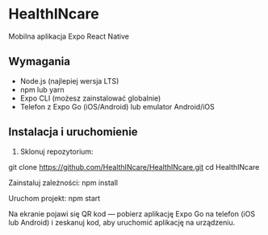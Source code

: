 # HealthINcare

Mobilna aplikacja Expo React Native

## Wymagania

- Node.js (najlepiej wersja LTS)
- npm lub yarn
- Expo CLI (możesz zainstalować globalnie)
- Telefon z Expo Go (iOS/Android) lub emulator Android/iOS

## Instalacja i uruchomienie

1. Sklonuj repozytorium:

git clone https://github.com/HealthINcare/HealthINcare.git
cd HealthINcare

Zainstaluj zależności:
npm install

Uruchom projekt:
npm start

Na ekranie pojawi się QR kod — pobierz aplikację Expo Go na telefon (iOS lub Android) i zeskanuj kod, aby uruchomić aplikację na urządzeniu.

